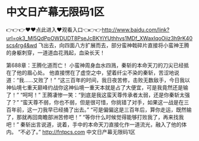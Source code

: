 # 中文日产幕无限码1区
👉👉👉♥♥点此进入♥观看入口👈👉👉http://www.baidu.com/link?url=ok3_Ml5QdPpOWDUDT8PseJcBKYiYUthhvs1MDf_XWaxIqoOiiz3h9rK40scs4rg4&wd
飞出去，向四面八方扩展而去，部分蛮神戟碎片直接将小蛮神王腾的身躯刺穿，一道道血花溅起，血染长天！

第688章：王腾化道而亡！
    小蛮神周身血水四溅，秦斩的本命天刀的刀尖已经抵在了他的眉心处。
    他直接愣在了虚空之中，望着纤尘不染的秦斩，苦涩地说道：“我……又败了！”
    “这三百年的时间，我日夜苦修，击败无数敌手，今日我以神仙境七重天巅峰约战你这神仙境一重天本就是占了大便宜，可是我竟然还是输了！”
    “呵呵！”
    王腾凄惨一笑：“到底是我这蛮天尊传承者太弱，还是你秦斩太强了？”
    “蛮天尊不弱，你也不弱，但是很可惜，你挑错了对手，如果这一战是在三百年前，这一刀我早已经捅了出去。”
    “可是偏偏这是三百年后，算你走运，既然输了，那就再回南瞻部洲苦修吧！”
    “等你什么时候觉得能够打败我了，再来找我吧！”
    秦斩出言说道，说着，手中的本命天刀直接化作一道流光，融入了他的体内。
    “不必了。”
http://fntpcs.com
中文日产幕无限码1区
